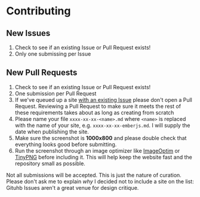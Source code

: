 # Contributing

## New Issues

  1. Check to see if an existing Issue or Pull Request exists!
  1. Only one submissing per Issue

## New Pull Requests
  1. Check to see if an existing Issue or Pull Request exists!
  1. One submission per Pull Request
  1. If we've queued up a site [with an existing Issue](https://github.com/trek/beautiful-open/issues?q=author%3Atrek)
     please don't open a Pull Request. Reviewing a Pull Request to make sure it meets
     the rest of these requirements takes about as long as creating from scratch
  1. Please name your file `xxxx-xx-xx-<name>.md` where `<name>` is
     replaced with the name of your site, e.g. `xxxx-xx-xx-emberjs.md`.
     I will supply the date when publishing the site.
  1. Make sure the screenshot is **1000x800** and please double check that
     everything looks good before submitting.
  1. Run the screenshot through an image optimizer like
     [ImageOptim](https://imageoptim.com/) or [TinyPNG](https://tinypng.com/)
     before including it. This will help keep the website fast and the repository
     small as possible.

Not all submissions will be accepted. This is just the nature of curation. Please
don't ask me to explain _why_ I decided not to include a site on the list: Gituhb
Issues aren't a great venue for design critique.
